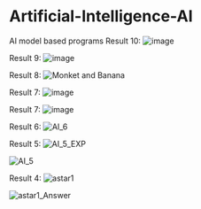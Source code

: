 # Artificial-Intelligence-AI

AI model based programs
Result 10:
![image](https://github.com/Meenu00615/Artificial-Intelligence/assets/149779716/7bb16aea-ec70-4629-b701-4122a2eab83f)

Result 9:
![image](https://github.com/Meenu00615/Artificial-Intelligence/assets/149779716/baa80b6a-bfbf-49af-b2dc-78a0f057962b)

Result 8:
![Monket and Banana](https://github.com/Meenu00615/Artificial-Intelligence/assets/149779716/1f96d19f-043b-440b-a8f9-a591b8e255c2)

Result 7:
![image](https://github.com/Meenu00615/Artificial-Intelligence/assets/149779716/beaad626-99f2-4cee-ac70-c3bfad334d86)

Result 7:
![image](https://github.com/Meenu00615/Artificial-Intelligence/assets/149779716/f88e1273-9721-408c-af11-cfe5c71cc471)

Result 6:
![AI_6](https://github.com/Meenu00615/Artificial-Intelligence/assets/149779716/7c84bd85-2f72-4141-83df-f2c9fc18f82a)

Result 5:
![AI_5_EXP](https://github.com/Meenu00615/Artificial-Intelligence/assets/149779716/c479e776-f0e8-4003-a2b8-24673b5bf669)

![AI_5](https://github.com/Meenu00615/Artificial-Intelligence/assets/149779716/b6fbdbb6-68bd-418e-9c39-4e77df4f0c4e)

Result 4:
![astar1](https://github.com/Meenu00615/Artificial-Intelligence/assets/149779716/9d2bcc92-b980-499b-8919-24e8d89878bd)

![astar1_Answer](https://github.com/Meenu00615/Artificial-Intelligence/assets/149779716/1ccc7caa-9bea-43a5-a3ed-b4a4b3f77f7e)






